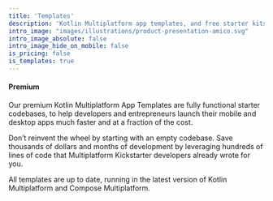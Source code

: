 ```yaml
---
title: 'Templates'
description: 'Kotlin Multiplatform app templates, and free starter kits, to help developers and entrepreneurs make apps for Android, iOS and Desktop (Windows, Mac, Linux) in minutes.'
intro_image: "images/illustrations/product-presentation-amico.svg"
intro_image_absolute: false
intro_image_hide_on_mobile: false
is_pricing: false
is_templates: true
---
```


#### Premium

Our premium Kotlin Multiplatform App Templates are fully functional starter codebases, to help developers and entrepreneurs launch their mobile and desktop apps much faster and at a fraction of the cost. 

Don’t reinvent the wheel by starting with an empty codebase. Save thousands of dollars and months of development by leveraging hundreds of lines of code that Multiplatform Kickstarter developers already wrote for you. 

All templates are up to date, running in the latest version of Kotlin Multiplatform and Compose Multiplatform.
